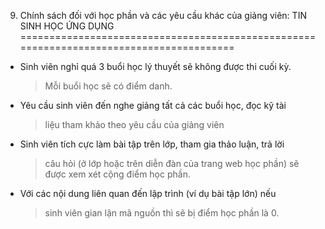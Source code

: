 9. Chính sách đối với học phần và các yêu cầu khác của giảng viên: TIN SINH HỌC ỨNG DỤNG
========================================================================================

-   Sinh viên nghỉ quá 3 buổi học lý thuyết sẽ không được thi cuối kỳ.
    > Mỗi buổi học sẽ có điểm danh.

-   Yêu cầu sinh viên đến nghe giảng tất cả các buổi học, đọc kỹ tài
    > liệu tham khảo theo yêu cầu của giảng viên

-   Sinh viên tích cực làm bài tập trên lớp, tham gia thảo luận, trả lời
    > câu hỏi (ở lớp hoặc trên diễn đàn của trang web học phần) sẽ được
    > xem xét cộng điểm học phần.

-   Với các nội dung liên quan đến lập trình (ví dụ bài tập lớn) nếu
    > sinh viên gian lận mã nguồn thì sẽ bị điểm học phần là 0.

